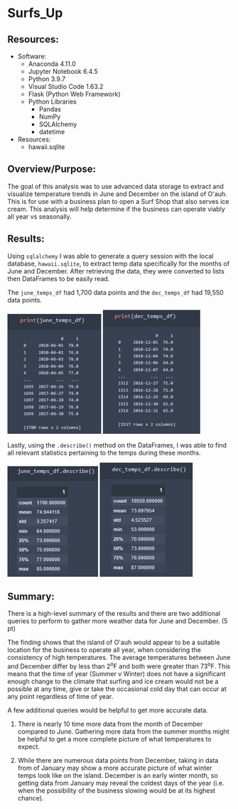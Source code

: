 # Surfs_Up

## Resources:
*   Software:
    *   Anaconda 4.11.0
    *   Jupyter Notebook 6.4.5
    *   Python 3.9.7
    *   Visual Studio Code 1.63.2
    *   Flask (Python Web Framework)
    *   Python Libraries
        *   Pandas
        *   NumPy
        *   SQLAlchemy
        *   datetime
*   Resources:
    *   hawaii.sqlite

## Overview/Purpose:

The goal of this analysis was to use advanced data storage to extract and visualize temperature trends in June and December on the island of O'auh. This is for use with a business plan to open a Surf Shop that also serves ice cream. This analysis will help determine if the business can operate viably all year vs seasonally.

## Results:

Using `sqlalchemy` I was able to generate a query session with the local database, `hawaii.sqlite`, to extract temp data specifically for the months of June and December. After retrieving the data, they were converted to lists then DataFrames to be easily read. 

The `june_temps_df` had 1,700 data points and the `dec_temps_df` had 19,550 data points.

![](images/june_temps_df.png)
![](images/dec_temps_df.png)

Lastly, using the `.describe()` method on the DataFrames, I was able to find all relevant statistics pertaining to the temps during these months.

![](images/june_temps_df.describe().png)
![](images/dec_temps_df.describe()png.png)

## Summary:

There is a high-level summary of the results and there are two additional queries to perform to gather more weather data for June and December. (5 pt)

The finding shows that the island of O'auh would appear to be a suitable location for the business to operate all year, when considering the consistency of high temperatures. The average temperatures between June and December differ by less than 2<sup>o</sup>F and both were greater than 73<sup>o</sup>F. This means that the time of year (Summer v Winter) does not have a significant enough change to the climate that surfing and ice cream would not be a possible at any time, give or take the occasional cold day that can occur at any point regardless of time of year.

A few additional queries would be helpful to get more accurate data.

1. There is nearly 10 time more data from the month of December compared to June. Gathering more data from the summer months might be helpful to get a more complete picture of what temperatures to expect.

2. While there are numerous data points from December, taking in data from of January may show a more accurate picture of what winter temps look like on the island. December is an early winter month, so getting data from January may reveal the coldest days of the year (i.e. when the possibility of the business slowing would be at its highest chance).